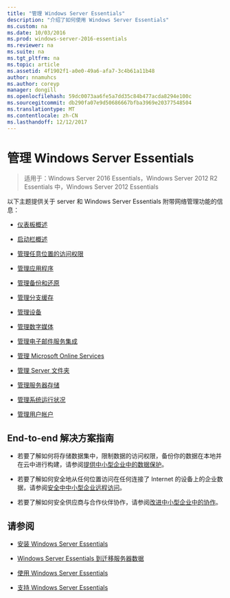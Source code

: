 ```yaml
---
title: "管理 Windows Server Essentials"
description: "介绍了如何使用 Windows Server Essentials"
ms.custom: na
ms.date: 10/03/2016
ms.prod: windows-server-2016-essentials
ms.reviewer: na
ms.suite: na
ms.tgt_pltfrm: na
ms.topic: article
ms.assetid: 4f1902f1-a0e0-49a6-afa7-3c4b61a11b48
author: nnamuhcs
ms.author: coreyp
manager: dongill
ms.openlocfilehash: 59dc0073aa6fe5a7dd35c84b477acda8294e100c
ms.sourcegitcommit: db290fa07e9d50686667bfba3969e20377548504
ms.translationtype: MT
ms.contentlocale: zh-CN
ms.lasthandoff: 12/12/2017
---
```

# <a name="manage-windows-server-essentials"></a>管理 Windows Server Essentials

>适用于：Windows Server 2016 Essentials，Windows Server 2012 R2 Essentials 中，Windows Server 2012 Essentials

以下主题提供关于 server 和 Windows Server Essentials 附带网络管理功能的信息：  
  
-   [仪表板概述](Overview-of-the-Dashboard-in-Windows-Server-Essentials.md)  
  
-   [启动栏概述](Overview-of-the-Launchpad-in-Windows-Server-Essentials.md)  
  
-   [管理任意位置的访问权限](Manage-Anywhere-Access-in-Windows-Server-Essentials.md)  
  
-   [管理应用程序](Manage-Applications-in-Windows-Server-Essentials.md)  
  
-   [管理备份和还原](Manage-Backup-and-Restore-in-Windows-Server-Essentials.md)  
  
-   [管理分支缓存](Manage-BranchCache-in-Windows-Server-Essentials.md)  
  
-   [管理设备](Manage-Devices-in-Windows-Server-Essentials.md)  
  
-   [管理数字媒体](Manage-Digital-Media-in-Windows-Server-Essentials.md)  
  
-   [管理电子邮件服务集成](Manage-Email-Service-Integration-in-Windows-Server-Essentials.md)  
  
-   [管理 Microsoft Online Services](Manage-Microsoft-Online-Services-in-Windows-Server-Essentials.md)  
  
-   [管理 Server 文件夹](Manage-Server-Folders-in-Windows-Server-Essentials.md)  
  
-   [管理服务器存储](Manage-Server-Storage-in-Windows-Server-Essentials.md)  
  
-   [管理系统运行状况](Manage-System-Health-in-Windows-Server-Essentials.md)  
  
-   [管理用户帐户](Manage-User-Accounts-in-Windows-Server-Essentials.md)  
  
## <a name="end-to-end-solution-guides"></a>End-to-end 解决方案指南  
  
-    若要了解如何将存储数据集中，限制数据的访问权限，备份你的数据在本地并在云中进行构建，请参阅[提供中小型企业中的数据保护](https://technet.microsoft.com/library/dn582043.aspx)。  
  
-    若要了解如何安全地从任何位置访问在任何连接了 Internet 的设备上的企业数据，请参阅[安全中中小型企业远程访问](https://technet.microsoft.com/library/dn629457.aspx)。  
  
-    若要了解如何安全供应商与合作伙伴协作，请参阅[改进中小型企业中的协作](https://technet.microsoft.com/library/dn747893.aspx)。  
  
## <a name="see-also"></a>请参阅  
  
-   [安装 Windows Server Essentials](../install/Install-Windows-Server-Essentials.md)  
  
-   [Windows Server Essentials 到迁移服务器数据](../migrate/Migrate-Server-Data-to-Windows-Server-Essentials.md)  
  
-   [使用 Windows Server Essentials](../use/Use-Windows-Server-Essentials.md)  
  
-   [支持 Windows Server Essentials](../support/Support-Windows-Server-Essentials.md)
